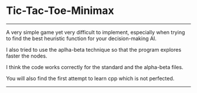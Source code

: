 # Tic-Tac-Toe-Minimax

---

A very simple game yet very difficult to implement, especially when trying to find the best heuristic
function for your decision-making AI.

I also tried to use the aplha-beta technique so that the program explores faster the nodes.

I think the code works correctly for the standard and the alpha-beta files.

You will also find the first attempt to learn cpp which is not perfected.

---
